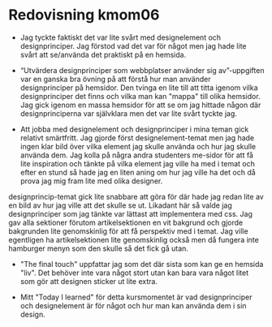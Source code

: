 ---
---
Redovisning kmom06
=========================

* Jag tyckte faktiskt det var lite svårt med designelement och designprinciper. Jag förstod vad det var för något men jag hade lite svårt att se/använda det praktiskt på en hemsida.

* “Utvärdera designprinciper som webbplatser använder sig av”-uppgiften var en ganska bra övning på att förstå hur man använder designprinciper på hemsidor. Den tvinga en lite till att titta igenom vilka designprinciper det finns och vilka man kan "mappa" till olika hemsidor. Jag gick igenom en massa hemsidor för att se om jag hittade någon där designprinciperna var självklara men det var lite svårt tyckte jag.

* Att jobba med designelement och designprinciper i mina teman gick relativt smärtfritt. Jag gjorde först designelement-temat men jag hade ingen klar bild över vilka element jag skulle använda och hur jag skulle använda dem. Jag kolla på några andra studenters me-sidor för att få lite inspiration och tänkte på vilka element jag ville ha med i temat och efter en stund så hade jag en liten aning om hur jag ville ha det och då prova jag mig fram lite med olika designer.

 designprincip-temat gick lite snabbare att göra för där hade jag redan lite av en bild av hur jag ville att det skulle se ut.
 Likadant här så valde jag designprinciper som jag tänkte var lättast att implementera med css. Jag gav alla sektioner förutom artikelsektionen en vit bakgrund och gjorde bakgrunden lite genomskinlig för att få perspektiv med i temat. Jag ville egentligen ha artikelsektionen lite genomskinlig också men då fungera inte hamburger menyn som den skulle så det fick gå utan.

* "The final touch" uppfattar jag som det där sista som kan ge en hemsida "liv". Det behöver inte vara något stort utan kan bara vara något litet som gör att designen sticker ut lite extra.

* Mitt "Today I learned" för detta kursmomentet är vad designprinciper och designelement är för något och hur man kan använda dem i sin design.
